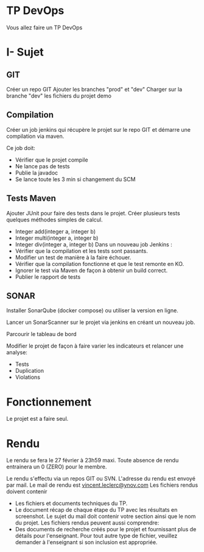 
# TP DevOps

Vous allez faire un TP DevOps

# I- Sujet

## GIT 

Créer un repo GIT
Ajouter les branches "prod" et "dev"
Charger sur la branche "dev" les fichiers du projet demo

## Compilation

Créer un job jenkins qui récupère le projet sur le repo GIT et démarre une compilation via maven.

Ce job doit:
- Vérifier que le projet compile
- Ne lance pas de tests
- Publie la javadoc
- Se lance toute les 3 min si changement du SCM

## Tests Maven

Ajouter JUnit pour faire des tests dans le projet.
Créer plusieurs tests quelques méthodes simples de calcul.
- Integer add(integer a, integer b)
- Integer multi(integer a, integer b)
- Integer div(integer a, integer b)
Dans un nouveau job Jenkins :
- Vérifier que la compilation et les tests sont passants.
- Modifier un test de manière à la faire échouer.
- Vérifier que la compilation fonctionne et que le test remonte en KO.
- Ignorer le test via Maven de façon à obtenir un build correct.
- Publier le rapport de tests


## SONAR

Installer SonarQube (docker compose) ou utiliser la version en ligne.

Lancer un SonarScanner sur le projet via jenkins en créant un nouveau job.

Parcourir le tableau de bord

Modifier le projet de façon à faire varier les indicateurs et relancer une analyse:
- Tests
- Duplication
- Violations


# Fonctionnement

Le projet est a faire seul.

# Rendu

Le rendu se fera le 27 février à 23h59 maxi.
Toute absence de rendu entrainera un 0 (ZERO) pour le membre.

Le rendu s'effectu via un repos GIT ou SVN. L'adresse du rendu est envoyé par mail.
Le mail de rendu est vincent.leclerc@ynov.com
Les fichiers rendus doivent contenir
  - Les fichiers et documents techniques du TP.
  - Le document récap de chaque étape du TP avec les résultats en screenshot.
Le sujet du mail doit contenir votre section ainsi que le nom du projet.
Les fichiers rendus peuvent aussi comprendre: 
  - Des documents de recherche créés pour le projet et fournissant plus de détails pour l'enseignant.
Pour tout autre type de fichier, veuillez demander à l'enseignant si son inclusion est appropriée.
